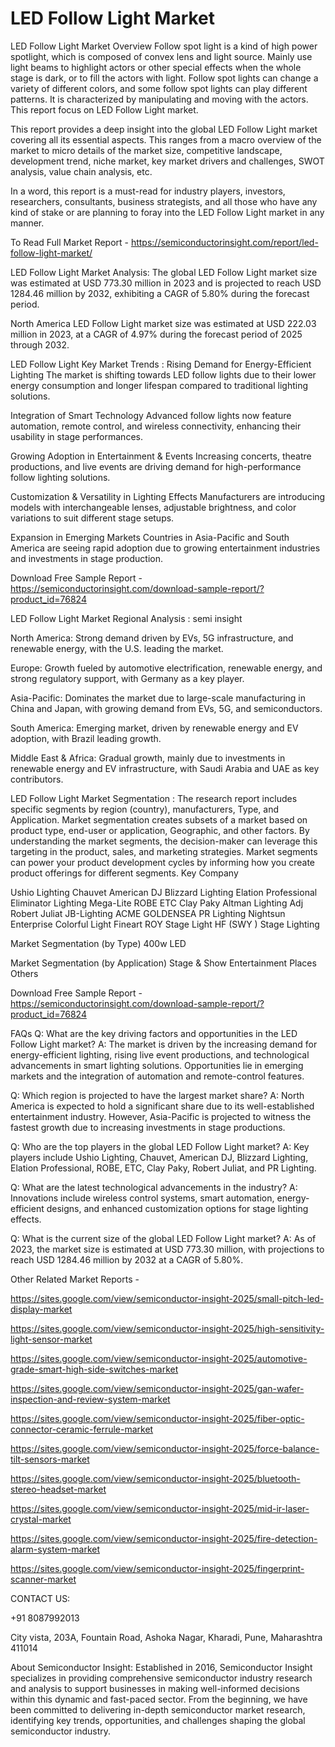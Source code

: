 <h1>LED Follow Light Market</h1>
LED Follow Light Market Overview
Follow spot light is a kind of high power spotlight, which is composed of convex lens and light source. Mainly use light beams to highlight actors or other special effects when the whole stage is dark, or to fill the actors with light. Follow spot lights can change a variety of different colors, and some follow spot lights can play different patterns. It is characterized by manipulating and moving with the actors. This report focus on LED Follow Light market.

This report provides a deep insight into the global LED Follow Light market covering all its essential aspects. This ranges from a macro overview of the market to micro details of the market size, competitive landscape, development trend, niche market, key market drivers and challenges, SWOT analysis, value chain analysis, etc.

In a word, this report is a must-read for industry players, investors, researchers, consultants, business strategists, and all those who have any kind of stake or are planning to foray into the LED Follow Light market in any manner.

To Read Full Market Report -
https://semiconductorinsight.com/report/led-follow-light-market/

LED Follow Light Market Analysis:
The global LED Follow Light market size was estimated at USD 773.30 million in 2023 and is projected to reach USD 1284.46 million by 2032, exhibiting a CAGR of 5.80% during the forecast period.

North America LED Follow Light market size was estimated at USD 222.03 million in 2023, at a CAGR of 4.97% during the forecast period of 2025 through 2032.

LED Follow Light Key Market Trends :
Rising Demand for Energy-Efficient Lighting
The market is shifting towards LED follow lights due to their lower energy consumption and longer lifespan compared to traditional lighting solutions.

Integration of Smart Technology
Advanced follow lights now feature automation, remote control, and wireless connectivity, enhancing their usability in stage performances.

Growing Adoption in Entertainment & Events
Increasing concerts, theatre productions, and live events are driving demand for high-performance follow lighting solutions.

Customization & Versatility in Lighting Effects
Manufacturers are introducing models with interchangeable lenses, adjustable brightness, and color variations to suit different stage setups.

Expansion in Emerging Markets
Countries in Asia-Pacific and South America are seeing rapid adoption due to growing entertainment industries and investments in stage production.

Download Free Sample Report -
https://semiconductorinsight.com/download-sample-report/?product_id=76824

LED Follow Light Market Regional Analysis :
semi insight

North America:
Strong demand driven by EVs, 5G infrastructure, and renewable energy, with the U.S. leading the market.

Europe:
Growth fueled by automotive electrification, renewable energy, and strong regulatory support, with Germany as a key player.

Asia-Pacific:
Dominates the market due to large-scale manufacturing in China and Japan, with growing demand from EVs, 5G, and semiconductors.

South America:
Emerging market, driven by renewable energy and EV adoption, with Brazil leading growth.

Middle East & Africa:
Gradual growth, mainly due to investments in renewable energy and EV infrastructure, with Saudi Arabia and UAE as key contributors.

LED Follow Light Market Segmentation :
The research report includes specific segments by region (country), manufacturers, Type, and Application. Market segmentation creates subsets of a market based on product type, end-user or application, Geographic, and other factors. By understanding the market segments, the decision-maker can leverage this targeting in the product, sales, and marketing strategies. Market segments can power your product development cycles by informing how you create product offerings for different segments.
Key Company

Ushio Lighting
Chauvet
American DJ
Blizzard Lighting
Elation Professional
Eliminator Lighting
Mega-Lite
ROBE
ETC
Clay Paky
Altman Lighting
Adj
Robert Juliat
JB-Lighting
ACME
GOLDENSEA
PR Lighting
Nightsun Enterprise
Colorful Light
Fineart
ROY Stage Light
HF (SWY ) Stage Lighting

Market Segmentation (by Type)
400w LED

Market Segmentation (by Application)
Stage & Show
Entertainment Places
Others

Download Free Sample Report -
https://semiconductorinsight.com/download-sample-report/?product_id=76824

FAQs
Q: What are the key driving factors and opportunities in the LED Follow Light market?
A: The market is driven by the increasing demand for energy-efficient lighting, rising live event productions, and technological advancements in smart lighting solutions. Opportunities lie in emerging markets and the integration of automation and remote-control features.

Q: Which region is projected to have the largest market share?
A: North America is expected to hold a significant share due to its well-established entertainment industry. However, Asia-Pacific is projected to witness the fastest growth due to increasing investments in stage productions.

Q: Who are the top players in the global LED Follow Light market?
A: Key players include Ushio Lighting, Chauvet, American DJ, Blizzard Lighting, Elation Professional, ROBE, ETC, Clay Paky, Robert Juliat, and PR Lighting.

Q: What are the latest technological advancements in the industry?
A: Innovations include wireless control systems, smart automation, energy-efficient designs, and enhanced customization options for stage lighting effects.

Q: What is the current size of the global LED Follow Light market?
A: As of 2023, the market size is estimated at USD 773.30 million, with projections to reach USD 1284.46 million by 2032 at a CAGR of 5.80%.

Other Related Market Reports -

https://sites.google.com/view/semiconductor-insight-2025/small-pitch-led-display-market

https://sites.google.com/view/semiconductor-insight-2025/high-sensitivity-light-sensor-market

https://sites.google.com/view/semiconductor-insight-2025/automotive-grade-smart-high-side-switches-market

https://sites.google.com/view/semiconductor-insight-2025/gan-wafer-inspection-and-review-system-market

https://sites.google.com/view/semiconductor-insight-2025/fiber-optic-connector-ceramic-ferrule-market

https://sites.google.com/view/semiconductor-insight-2025/force-balance-tilt-sensors-market

https://sites.google.com/view/semiconductor-insight-2025/bluetooth-stereo-headset-market

https://sites.google.com/view/semiconductor-insight-2025/mid-ir-laser-crystal-market

https://sites.google.com/view/semiconductor-insight-2025/fire-detection-alarm-system-market

https://sites.google.com/view/semiconductor-insight-2025/fingerprint-scanner-market

CONTACT US:

+91 8087992013

City vista, 203A, Fountain Road, Ashoka Nagar, Kharadi, Pune, Maharashtra 411014

About Semiconductor Insight:
Established in 2016, Semiconductor Insight specializes in providing comprehensive semiconductor industry research and analysis to support businesses in making well-informed decisions within this dynamic and fast-paced sector. From the beginning, we have been committed to delivering in-depth semiconductor market research, identifying key trends, opportunities, and challenges shaping the global semiconductor industry.
